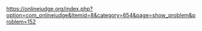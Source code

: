 https://onlinejudge.org/index.php?option=com_onlinejudge&Itemid=8&category=654&page=show_problem&problem=152